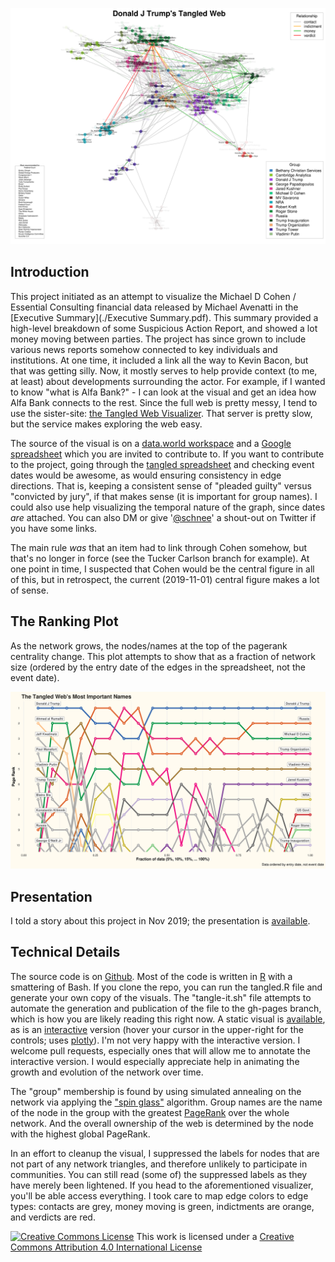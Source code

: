 
[![A tangled web](./tangled.png)](./tangled.png)

## Introduction

This project initiated as an attempt to visualize the Michael D Cohen / Essential Consulting financial data released by Michael Avenatti in the [Executive Summary](./Executive Summary.pdf). This summary provided a high-level breakdown of some Suspicious Action Report, and showed a lot money moving between parties. The project has since grown to include various news reports somehow connected to key individuals and institutions. At one time, it included a link all the way to Kevin Bacon, but that was getting silly. Now, it mostly serves to help provide context (to me, at least) about developments surrounding the actor. For example, if I wanted to know "what is Alfa Bank?" - I can look at the visual and get an idea how Alfa Bank connects to the rest. Since the full web is pretty messy, I tend to use the sister-site: [the Tangled Web Visualizer](http://schnee.world:81/myapps/tangler). That server is pretty slow, but the service makes exploring the web easy.

The source of the visual is on a [data.world workspace](https://data.world/schnee/tangledweb) and a [Google spreadsheet](https://docs.google.com/spreadsheets/d/119L80r1ZVgBgN0qDI-ovMb6s40iVFg3TWW15uqsxfBk/edit#gid=0) which you are invited to contribute to. If you want to contribute to the project, going through the [tangled spreadsheet](https://docs.google.com/spreadsheets/d/119L80r1ZVgBgN0qDI-ovMb6s40iVFg3TWW15uqsxfBk/edit#gid=0) and checking event dates would be awesome, as would ensuring consistency in edge directions. That is, keeping a consistent sense of "pleaded guilty" versus "convicted by jury", if that makes sense (it is important for group names). I could also use help visualizing the temporal nature of the graph, since dates _are_ attached. You can also DM or give '[@schnee](https://twitter.com/schnee)' a shout-out on Twitter if you have some links.

The main rule _was_ that an item had to link through Cohen somehow, but that's no longer in force (see the Tucker Carlson branch for example). At one point in time, I suspected that Cohen would be the central figure in all of this, but in retrospect, the current (2019-11-01) central figure makes a lot of sense. 

## The Ranking Plot

As the network grows, the nodes/names at the top of the pagerank centrality change. This plot attempts to show that as a fraction of network size (ordered by the entry date of the edges in the spreadsheet, not the event date).

[![The Top Ten](./rankings.png)](./rankings.png)

## Presentation

I told a story about this project in Nov 2019; the presentation is [available](presentations/Tangled-Web-20191119.pdf).

## Technical Details

The source code is on [Github](https://github.com/schnee/tangled). Most of the code is written in [R](https://www.r-project.org/) with a smattering of Bash. If you clone the repo, you can run the tangled.R file and generate your own copy of the visuals. The "tangle-it.sh" file attempts to automate the generation and publication of the file to the gh-pages branch, which is how you are likely reading this right now. A static visual is [available](./tangled.png), as is an [interactive](./tg.html) version (hover your cursor in the upper-right for the controls; uses [plotly](https://plot.ly/)). I'm not very happy with the interactive version. I welcome pull requests, especially ones that will allow me to annotate the interactive version. I would especially appreciate help in animating the growth and evolution of the network over time.

The "group" membership is found by using simulated annealing on the network via applying the ["spin glass"](http://arxiv.org/abs/cond-mat/0603718) algorithm. Group names are the name of the node in the group with the greatest [PageRank](http://infolab.stanford.edu/~backrub/google.html) over the whole network. And the overall ownership of the web is determined by the node with the highest global PageRank.

In an effort to cleanup the visual, I suppressed the labels for nodes that are not part of any network triangles, and therefore unlikely to participate in communities. You can still read (some of) the suppressed labels as they have merely been lightened. If you head to the aforementioned visualizer, you'll be able access everything. I took care to map edge colors to edge types: contacts are grey, money moving is green, indictments are orange, and verdicts are red.


[![Creative Commons License](https://i.creativecommons.org/l/by/4.0/88x31.png)](http://creativecommons.org/licenses/by/4.0/)
This work is licensed under a [Creative Commons Attribution 4.0 International License](http://creativecommons.org/licenses/by/4.0/)
